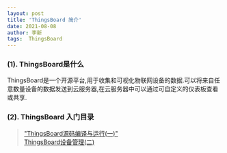 ```yaml
---
layout: post
title: 'ThingsBoard 简介' 
date: 2021-08-08
author: 李新
tags:  ThingsBoard
---
```


### (1). ThingsBoard是什么
ThingsBoard是一个开源平台,用于收集和可视化物联网设备的数据.可以将来自任意数量设备的数据发送到云服务器,在云服务器中可以通过可自定义的仪表板查看或共享.  

### (2). ThingsBoard 入门目录
> ["ThingsBoard源码编译与运行(一)"](/2021/08/07/Thingsboard-Source-Compile.html)    
> [ThingsBoard设备管理(二)](/2021/08/07/Thingsboard-Dev-Manager.html)   
> 